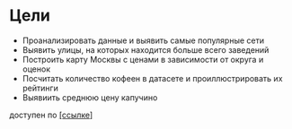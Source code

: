 # Цели

* Проанализировать данные и выявить самые популярные сети
* Выявить улицы, на которых находится больше всего заведений
* Построить карту Москвы с ценами в зависимости от округа и оценок
* Посчитать количество кофеен в датасете и проиллюстрировать их рейтинги
* Выявиить среднюю цену капучино

доступен по [[ссылке]]()
